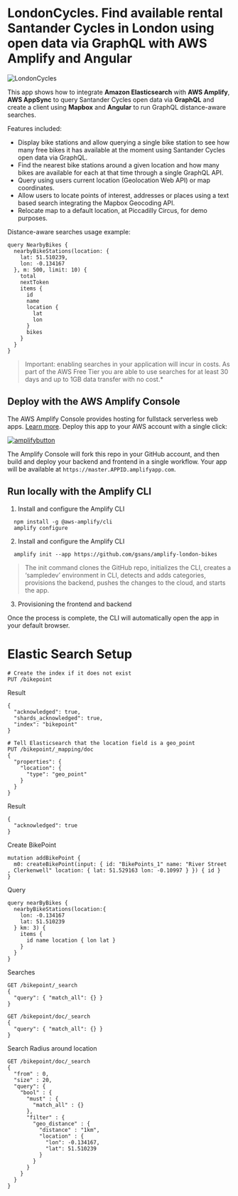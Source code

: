 # LondonCycles. Find available rental Santander Cycles in London using open data via GraphQL with AWS Amplify and Angular

![LondonCycles](https://i.imgur.com/tvwNkuA.gif "LondonCycles")

This app shows how to integrate **Amazon Elasticsearch** with **AWS Amplify**, **AWS AppSync** to query Santander Cycles open data via **GraphQL** and create a client using **Mapbox** and **Angular** to run GraphQL distance-aware searches.

Features included:
- Display bike stations and allow querying a single bike station to see how many free bikes it has available at the moment using Santander Cycles open data via GraphQL.
- Find the nearest bike stations around a given location and how many bikes are available for each at that time through a single GraphQL API.
- Query using users current location (Geolocation Web API) or map coordinates.
- Allow users to locate points of interest, addresses or places using a text based search integrating the Mapbox Geocoding API.
- Relocate map to a default location, at Piccadilly Circus, for demo purposes.


Distance-aware searches usage example:
```
query NearbyBikes {
  nearbyBikeStations(location: { 
    lat: 51.510239,
    lon: -0.134167
  }, m: 500, limit: 10) {
    total
    nextToken
    items {
      id
      name
      location {
        lat
        lon
      }
      bikes
    }
  }
}
```

>Important: enabling searches in your application will incur in costs. As part of the AWS Free Tier you are able to use searches for at least 30 days and up to 1GB data transfer with no cost.*

## Deploy with the AWS Amplify Console

The AWS Amplify Console provides hosting for fullstack serverless web apps. [Learn more](https://console.amplify.aws). Deploy this app to your AWS account with a single click:

[![amplifybutton](https://oneclick.amplifyapp.com/button.svg)](https://console.aws.amazon.com/amplify/home#/deploy?repo=https://github.com/gsans/amplify-london-bikes)

The Amplify Console will fork this repo in your GitHub account, and then build and deploy your backend and frontend in a single workflow. Your app will be available at `https://master.APPID.amplifyapp.com`.

## Run locally with the Amplify CLI

1. Install and configure the Amplify CLI

```
  npm install -g @aws-amplify/cli
  amplify configure
```

2. Install and configure the Amplify CLI

```
  amplify init --app https://github.com/gsans/amplify-london-bikes
```
  
>The init command clones the GitHub repo, initializes the CLI, creates a ‘sampledev’ environment in CLI, detects and adds categories, provisions the backend, pushes the changes to the cloud, and starts the app.

3. Provisioning the frontend and backend

Once the process is complete, the CLI will automatically open the app in your default browser.

# Elastic Search Setup
```
# Create the index if it does not exist
PUT /bikepoint
```
Result
```
{
  "acknowledged": true,
  "shards_acknowledged": true,
  "index": "bikepoint"
}
```

```
# Tell Elasticsearch that the location field is a geo_point
PUT /bikepoint/_mapping/doc
{
  "properties": {
    "location": {
      "type": "geo_point"
    }
  }
}
```
Result 
```
{
  "acknowledged": true
}
```

Create BikePoint
```
mutation addBikePoint {
  m0: createBikePoint(input: { id: "BikePoints_1" name: "River Street , Clerkenwell" location: { lat: 51.529163 lon: -0.10997 } }) { id }
}
```

Query
```
query nearByBikes {
  nearbyBikeStations(location:{
    lon: -0.134167
    lat: 51.510239
  } km: 3) {
    items {
      id name location { lon lat }
    }
  }
}
```

Searches
```
GET /bikepoint/_search
{
  "query": { "match_all": {} }
}

GET /bikepoint/doc/_search
{
  "query": { "match_all": {} }
}
```

Search Radius around location
```
GET /bikepoint/doc/_search
{
  "from" : 0, 
  "size" : 20,  
  "query": {
    "bool" : {
      "must" : {
        "match_all" : {}
      },
      "filter" : {
        "geo_distance" : {
          "distance" : "1km",
          "location" : {
            "lon": -0.134167,
            "lat": 51.510239
          }
        }
      }
    }
  }
}
```